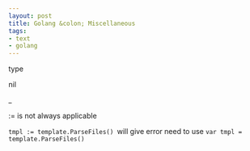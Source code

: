 ```yaml
---
layout: post
title: Golang &colon; Miscellaneous
tags:
- text
- golang
---
```



type

nil

_

:= is not always applicable

<code>tmpl := template.ParseFiles() </code>will give error
need to use <code>var tmpl = template.ParseFiles() </code>
